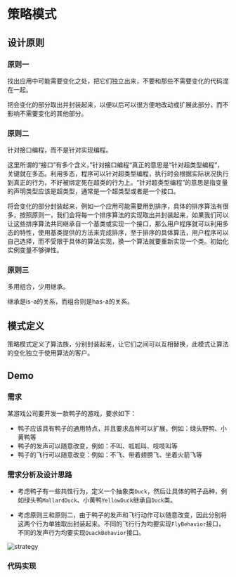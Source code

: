 # 策略模式

## 设计原则

### 原则一

找出应用中可能需要变化之处，把它们独立出来，不要和那些不需要变化的代码混在一起。

把会变化的部分取出并封装起来，以便以后可以很方便地改动或扩展此部分，而不影响不需要变化的其他部分。

### 原则二

针对接口编程，而不是针对实现编程。

这里所谓的“接口”有多个含义，”针对接口编程“真正的意思是“针对超类型编程”，关键就在多态。利用多态，程序可以针对超类型编程，执行时会根据实际状况执行到真正的行为，不好被绑定死在超类的行为上。“针对超类型编程”的意思是指变量的声明类型应该是超类型，通常是一个超类型或者是一个接口。

将会变化的部分封装起来，例如一个应用可能需要用到排序，具体的排序算法有很多，按照原则一，我们会将每一个排序算法的实现取出并封装起来，如果我们可以让这些排序算法共同继承自一个基类或实现一个接口，那么用户程序就可以利用多态的特性，使用基类提供的方法来完成排序，至于排序的具体算法，用户程序可以自己选择，而不受限于具体的算法实现，换一个算法就要重新实现一个类。初始化实例变量不够弹性。

### 原则三

多用组合，少用继承。

继承是is-a的关系，而组合则是has-a的关系。

## 模式定义

策略模式定义了算法族，分别封装起来，让它们之间可以互相替换，此模式让算法的变化独立于使用算法的客户。



## Demo

### 需求

某游戏公司要开发一款鸭子的游戏，要求如下：

- 鸭子应该具有鸭子的通用特点，并且要求品种可以扩展，例如：绿头野鸭、小黄鸭等
- 鸭子的发声可以随意改变，例如：不叫、呱呱叫、吱吱叫等
- 鸭子的飞行可以随意改变：例如：不飞、带着翅膀飞、坐着火箭飞等

### 需求分析及设计思路

- 考虑鸭子有一些共性行为，定义一个抽象类`Duck`，然后让具体的鸭子品种，例如绿头鸭`MallardDuck`、小黄鸭`YellowDuck`继承自`Duck`类。

- 考虑原则三和原则二，由于鸭子的发声和飞行动作可以随意改变，因此分别将这两个行为单独取出封装起来。不同的飞行行为均要实现`FlyBehavior`接口，不同的发声行为均要实现`QuackBehavior`接口。

![strategy](/Users/uzhiqiang/CLionProjects/DesignPattern/Strategy/doc/out/strategy/strategy.svg)

### 代码实现





